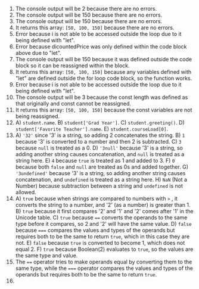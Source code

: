 1. The console output will be 2 because there are no errors.  
2. The console output will be 150 because there are no errors.  
3. The console output will be 150 because there are no errors.  
4. It returns this array: `[50, 100, 150]` because there are no errors.  
5. Error because i is not able to be accessed outside the loop due to it being defined with "let".    
6. Error because dicountedPrice was only defined within the code block above due to "let".  
7. The console output will be 150 because it was defined outside the code block so it can be reassigned within the block.  
8. It returns this array: `[50, 100, 150]` because any variables defined with "let" are defined outside the for loop code block, so the function works.  
9. Error because i is not able to be accessed outside the loop due to it being defined with "let".  
10. The console output will be 3 because the const length was defined as that originally and const cannot be reassigned.  
11.  It returns this array: `[50, 100, 150]` because the const variables are not being reassigned.
12.  A) `student.name`. B) `student['Grad Year']`. C) `student.greeting()`. D) `student['Favorite Teacher'].name`. E) `student.courseLoad[0]`.  
13. A) `'32'` since '3' is a string, so adding 2 concatenates the string. B) `1` because '3' is converted to a number and then 2 is subtracted. C) `3` because `null` is treated as a 0. D) `'3null'` because '3' is a string, so adding another string causes concatenation, and `null` is treated as a string here. E) `4` because `true` is treated as 1 and added to 3. F) `0` because both `false` and `null` are treated as 0s and added together. G) `'3undefined'` because '3' is a string, so adding another string causes concatenation, and `undefined` is treated as a string here. H) `NaN` (Not a Number) because subtraction between a string and `undefined` is not allowed.  
14. A) `true` because when strings are compared to numbers with `>` , it converts the string to a number, and '2' (as a number) is greater than 1. B) `true` because it first compares '2' and '1' and '2' comes after '1' in the Unicode table. C) `true` because `==` converts the operands to the same type before it compares, so 2 and '2' will have the same value. D) `false` because `===` compares the values and types of the operands but requires both to be the same to return `true`, which in this case they are not. E) `false` because `true` is converted to become 1, which does not equal 2. F) `true` because Boolean(2) evaluates to `true`, so the values are the same type and value.  
15. The `==` operator tries to make operands equal by converting them to the same type, while the `===` operator compares the values and types of the operands but requires both to be the same to return `true`.
16. 

